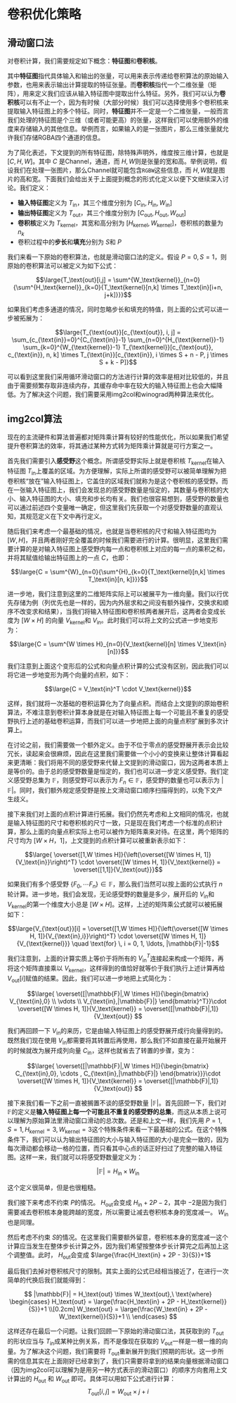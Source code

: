 # 卷积优化策略
## 滑动窗口法
对卷积计算，我们需要规定如下概念：**特征图**和**卷积核**。

其中**特征图**指代具体输入和输出的张量，可以用来表示传递给卷积算法的原始输入参数，也用来表示输出计算提取的特征张量。而**卷积核**指代一个二维张量（矩阵），用来定义我们应该从输入特征图中提取出什么特征。另外，我们可以认为**卷积核**可以有不止一个，因为有时候（大部分时候）我们可以选择使用多个卷积核来提取输入特征图上的多个特征。同时，**特征图**并不一定是一个二维张量，一般而言我们处理的特征图是个三维（或者可能更高）的张量，这样我们可以使用额外的维度来存储输入的其他信息。举例而言，如果输入的是一张图片，那么三维张量就允许我们存储RGBA四个通道的信息。

为了简化表述，下文提到的所有特征图，除特殊声明外，维度按三维计算，也就是 $[C, H, W]$。其中 $C$ 是Channel，通道，而 $H,W$则是张量的宽和高。举例说明，假设我们在处理一张图片，那么Channel就可能包含`RGBW`这些信息，而 $H,W$就是图片的高和宽。下面我们会给出关于上面提到概念的形式化定义以便下文继续深入讨论。我们定义：
- **输入特征图**定义为 $T_\text{in}$，其三个维度分别为 $[C_\text{in}, H_\text{in}, W_\text{in}]$
- **输出特征图**定义为 $T_\text{out}$，其三个维度分别为 $[C_\text{out}, H_\text{out}, W_\text{out}]$
- **卷积核**定义为 $T_\text{kernel}$，其宽和高分别为 $[H_\text{kernel}, W_\text{kernel}]$，卷积核的数量为 $n_k$
- 卷积过程中的**步长**和**填充**分别为 $S$和 $P$

我们来看一下原始的卷积算法，也就是滑动窗口法的定义。假设 $P=0,S=1$，则原始的卷积算法可以被定义为如下公式：

$$\large{T_\text{out}[i,j] = \sum^{W_\text{kernel}}_{n=0}{\sum^{H_\text{kernel}}_{k=0}{T_\text{kernel}[n,k] \times T_\text{in}[i+n, j+k]}}}$$

如果我们考虑多通道的情况，同时忽略步长和填充的特值，则上面的公式可以进一步被拓展为：

$$\large{T_{\text{out}}[c_{\text{out}}, i, j] = \sum_{c_{\text{in}}=0}^{C_{\text{in}}-1} \sum_{n=0}^{H_{\text{kernel}}-1} \sum_{k=0}^{W_{\text{kernel}}-1} T_{\text{kernel}}[c_{\text{out}}, c_{\text{in}}, n, k] \times T_{\text{in}}[c_{\text{in}}, i \times S + n - P, j \times S + k - P]}$$

可以看到这里我们采用循环滑动窗口的方法进行计算的效率是相对比较低的，并且由于需要频繁存取非连续内存，其缓存命中率在较大的输入特征图上也会大幅降低。为了解决这个问题，我们需要采用img2col和winograd两种算法来优化。

## img2col算法
现在的主流硬件和算法普遍都对矩阵乘计算有较好的性能优化，所以如果我们希望提升卷积算法的效率，将其通过某种方式转为矩阵乘计算就是可行方案之一。

首先我们需要引入**感受野**这个概念。所谓感受野实际上就是卷积核 $T_\text{kernel}$在输入特征图 $T_\text{in}$上覆盖的区域。为方便理解，实际上所谓的感受野可以被简单理解为把卷积核“放在”输入特征图上，它盖住的区域我们就称为是这个卷积核的感受野。而在一张输入特征图上，我们会发现总的感受野数量是恒定的，其数量与卷积核的大小、输入特征图的大小、填充和步长均有关。我们也很容易想到，感受野的数量也可以通过前述四个变量唯一确定，但这里我们先获取一个对感受野数量的直观认知，其规范定义在下文中再行定义。

随后我们来考虑一个最基础的情况，也就是当卷积核的尺寸和输入特征图均为 $[W,H]$，并且两者刚好完全覆盖的时候我们需要进行的计算。很明显，这里我们需要计算的是对输入特征图上感受野内每一点和卷积核上对应的每一点的乘积之和，并将其赋值给输出特征图上的一点 $C$，也即：

$$\large{C = \sum^{W}_{n=0}{\sum^{H}_{k=0}{T_\text{kernel}[n,k] \times T_\text{in}[n, k]}}}$$

进一步地，我们注意到这里的二维矩阵实际上可以被展平为一维向量。我们以行优先存储为例（列优先也是一样的，因为内外层求和之间没有额外操作，交换求和顺序不改变求和结果），当我们将输入特征图和卷积核两者展开后，这两者会变成长度为 $[W \times H]$ 的向量 $V_\text{kernel}$和 $V_\text{in}$。此时我们可以将上文的公式进一步地变形为：

$$\large{C = \sum^{W \times H}_{n=0}{V_\text{kernel}[n] \times V_\text{in}[n]}}$$

我们注意到上面这个变形后的公式和向量点积计算的公式没有区别，因此我们可以将它进一步地变形为两个向量的点积，如下：

$$\large{C = V_\text{in}^T \cdot V_\text{kernel}}$$

这样，我们就将一次基础的卷积运算化为了向量点积。而结合上文提到的原始卷积算法，不难注意到卷积计算本身就是在对输入特征图上每一个可能且不重复的感受野执行上述的基础卷积运算，而我们可以进一步地把上面的向量点积扩展到多次计算上。

在讨论之前，我们需要做一个额外定义。由于不位于零点的感受野展开表示会比较冗长，读起来会很麻烦，因此在这里我们需要做一个小小的变换来让整体计算看起来更清晰：我们将用不同的感受野来代替上文提到的滑动窗口，因为这两者本质上是等价的。由于总的感受野数量是恒定的，我们也可以进一步定义感受野。我们定义感受野总集为  $\mathbb{F}$，则感受野可以表示为 $F_n \in \mathbb{F}$，感受野的数量也可以表示为 $|\mathbb{F}|$。同时，我们额外规定感受野是按上文滑动窗口顺序扫描得到的，以免下文产生歧义。

接下来我们对上面的点积计算进行拓展。我们仍然先考虑和上文相同的情况，也就是输入特征图的尺寸和卷积核的尺寸一致，只是现在我们考虑一个标准的点积计算，那么上面的向量点积实际上也可以被作为矩阵乘来对待。在这里，两个矩阵的尺寸均为 $[W \times H，1]$，上文提到的点积计算可以被重新表示如下：

$$\large{ \overset{[1,W \times H]}{\left(\overset{[W \times H, 1]}{V_\text{in}}\right)^T} \cdot \overset{[W \times H, 1]}{V_\text{kernel}} = \overset{[1,1]}{V_\text{out}}}$$

如果我们有多个感受野 $\{F_0, \cdots F_n\}\in \mathbb{F}$，那么我们当然可以按上面的公式执行 $n$轮计算。进一步地，我们会发现，无论感受野的数量是多少，展开后的 $V_\text{in}$和 $V_\text{kernel}$的第一个维度大小总是 $[W \times H]$。这样，上述的矩阵乘公式就可以被拓展如下：

$$\large{V_{\text{out}}[i] = \overset{[1,W \times H]}{\left(\overset{[W \times H, 1]}{V_{\text{in},i}}\right)^T} \cdot \overset{[W \times H, 1]}{V_{\text{kernel}}} \quad \text{for} \, i = 0, 1, \ldots, |\mathbb{F}|-1}$$

我们注意到，上面的计算实质上等价于将所有的 $V_\text{in}^T$连接起来构成一个矩阵，再将这个矩阵直接乘以 $V_\text{kernel}$，这样得到的值恰好就等价于我们执行上述计算再给 $V_\text{out}[i]$赋值的结果。因此，我们可以进一步地把上式简化为：

$$\large{
\overset{[|\mathbb{F}|,W \times H]}{\begin{bmatrix}
V_{\text{in},0} \\
\vdots \\
V_{\text{in},|\mathbb{F}|}
\end{bmatrix}^T}}\cdot \overset{[W \times H, 1]}{V_\text{kernel}} = \overset{[|\mathbb{F}|,1]}{V_\text{out}}
$$

我们再回顾一下 $V_{\text{in}}$的来历，它是由输入特征图上的感受野展开成行向量得到的。既然我们现在使用 $V_{\text{in}}$都需要将其转置后再使用，那么我们不如直接在最开始展开的时候就改为展开成列向量 $C_{\text{in}}$，这样也就省去了转置的步骤，变为：

$$\large{
\overset{[|\mathbb{F}|,W \times H]}{\begin{bmatrix}
C_{\text{in},0}, \cdots , C_{\text{in},|\mathbb{F}|}
\end{bmatrix}}}\cdot \overset{[W \times H, 1]}{V_\text{kernel}} = \overset{[|\mathbb{F}|,1]}{V_\text{out}}
$$

接下来我们看一下之前一直被搁置不谈的感受野数量 $|\mathbb{F}|$。首先回顾一下，我们对 $\mathbb{F}$的定义是**输入特征图上每一个可能且不重复的感受野的总集**，而这从本质上说可以理解为原始算法里滑动窗口滑动的总次数。还是和上文一样，我们先用 $P=1,S=1,H_\text{kernel}=3, W_\text{kernel}=3$这个特殊条件来看一下最基础的公式。在这个特殊条件下，我们可以认为输出特征图的大小与输入特征图的大小是完全一致的，因为每次滑动都会移动一格的位置，而只看其中心点的话正好扫过了完整的输入特征图。这样一来，我们就可以将感受野数量定义为：

$$|\mathbb{F}| = H_\text{in} \times W_\text{in}$$

这个定义很简单，但是也很粗糙。

我们接下来考虑不约束 $P$的情况。 $H_\text{out}$会变成 $H_\text{in} + 2P - 2$，其中 $-2$是因为我们需要减去卷积核本身能跨越的宽度，所以需要让减去卷积核本身的宽度减一。 $W_\text{in}$也是同理。

然后考虑不约束 $S$的情况。在这里我们需要额外留意，卷积核本身的宽度减一这个计算应当发生在整体步长计算之外，因为我们希望按整体步长计算完之后再加上这个调整值。此时， $H_\text{out}$会变成 $\large{\frac{H_\text{in} + 2P - 3}{S}}+1$

最后我们去掉对卷积核尺寸的限制。其实上面的公式已经相当接近了，在进行一次简单的代换后我们就能得到：

$$
|\mathbb{F}| = H_\text{out} \times W_\text{out},\ \text{where}
\begin{cases}
H_\text{out} = \large{\frac{H_\text{in} + 2P - H_\text{kernel}}{S}}+1 \\[0.2cm]
W_\text{out} = \large{\frac{W_\text{in} + 2P - W_\text{kernel}}{S}}+1 \\
\end{cases}
$$

这样还存在最后一个问题。让我们回顾一下原始的滑动窗口法，其获取到的 $T_\text{out}$的形状应当与 $T_\text{in}$成某种比例关系，而不是像现在获取的 $V_\text{out}$一样是一根一维的向量。为了解决这个问题，我们需要将 $T_\text{out}$重新展开到我们预期的形状。这一步所需的信息其实在上面刚好已经拿到了，我们只需要将拿到的结果向量根据滑动窗口（因为img2col可以理解为是用另一种方式表示的滑动窗口）的顺序方向套用上文计算出的 $H_\text{out}$ 和 $W_\text{out}$ 即可。具体可以用如下公式进行计算：
$$T_\text{out}[i,j] = W_\text{out} \times j + i$$